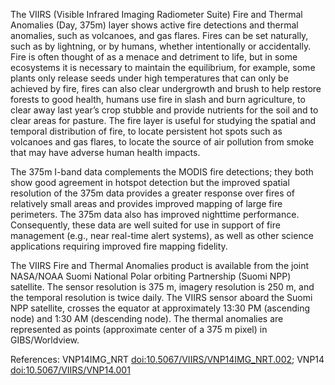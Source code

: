 The VIIRS (Visible Infrared Imaging Radiometer Suite) Fire and Thermal Anomalies (Day, 375m) layer shows active fire detections and thermal anomalies, such as volcanoes, and gas flares. Fires can be set naturally, such as by lightning, or by humans, whether intentionally or accidentally. Fire is often thought of as a menace and detriment to life, but in some ecosystems it is necessary to maintain the equilibrium, for example, some plants only release seeds under high temperatures that can only be achieved by fire, fires can also clear undergrowth and brush to help restore forests to good health, humans use fire in slash and burn agriculture, to clear away last year’s crop stubble and provide nutrients for the soil and to clear areas for pasture. The fire layer is useful for studying the spatial and temporal distribution of fire, to locate persistent hot spots such as volcanoes and gas flares, to locate the source of air pollution from smoke that may have adverse human health impacts.

The 375m I-band data complements the MODIS fire detections; they both show good agreement in hotspot detection but the improved spatial resolution of the 375m data provides a greater response over fires of relatively small areas and provides improved mapping of large fire perimeters. The 375m data also has improved nighttime performance. Consequently, these data are well suited for use in support of fire management (e.g., near real-time alert systems), as well as other science applications requiring improved fire mapping fidelity.

The VIIRS Fire and Thermal Anomalies product is available from the joint NASA/NOAA Suomi National Polar orbiting Partnership (Suomi NPP) satellite. The sensor resolution is 375 m, imagery resolution is 250 m, and the temporal resolution is twice daily. The VIIRS sensor aboard the Suomi NPP satellite, crosses the equator at approximately 13:30 PM (ascending node) and 1:30 AM (descending node). The thermal anomalies are represented as points (approximate center of a 375 m pixel) in GIBS/Worldview.

References: VNP14IMG_NRT [doi:10.5067/VIIRS/VNP14IMG_NRT.002](https://doi.org/10.5067/VIIRS/VNP14IMG_NRT.002); VNP14 [doi:10.5067/VIIRS/VNP14.001](https://doi.org/10.5067/VIIRS/VNP14.001)